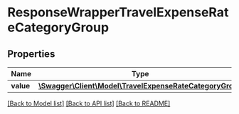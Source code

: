 # ResponseWrapperTravelExpenseRateCategoryGroup

## Properties
Name | Type | Description | Notes
------------ | ------------- | ------------- | -------------
**value** | [**\Swagger\Client\Model\TravelExpenseRateCategoryGroup**](TravelExpenseRateCategoryGroup.md) |  | [optional] 

[[Back to Model list]](../../README.md#documentation-for-models) [[Back to API list]](../../README.md#documentation-for-api-endpoints) [[Back to README]](../../README.md)

